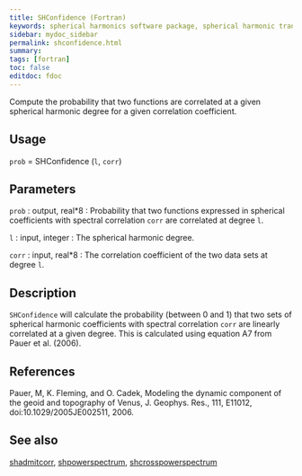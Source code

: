 ```yaml
---
title: SHConfidence (Fortran)
keywords: spherical harmonics software package, spherical harmonic transform, legendre functions, multitaper spectral analysis, fortran, Python, gravity, magnetic field
sidebar: mydoc_sidebar
permalink: shconfidence.html
summary:
tags: [fortran]
toc: false
editdoc: fdoc
---
```


Compute the probability that two functions are correlated at a given spherical harmonic degree for a given correlation coefficient.

## Usage

`prob` = SHConfidence (`l`, `corr`)

## Parameters

`prob` : output, real\*8
:   Probability that two functions expressed in spherical coefficients with spectral correlation `corr` are correlated at degree `l`.

`l` : input,  integer
:   The spherical harmonic degree.

`corr` : input, real\*8
:   The correlation coefficient of the two data sets at degree `l`.

## Description

`SHConfidence` will calculate the probability (between 0 and 1) that two sets of spherical harmonic coefficients with spectral correlation `corr` are linearly correlated at a given degree. This is calculated using equation A7 from Pauer et al. (2006).

## References 

Pauer, M, K. Fleming, and O. Cadek, Modeling the dynamic component of the geoid and topography of Venus, J. Geophys. Res., 111, E11012, doi:10.1029/2005JE002511, 2006.

## See also

[shadmitcorr](shadmitcorr.html), [shpowerspectrum](shpowerspectrum.html), [shcrosspowerspectrum](shcrosspowerspectrum.html)
